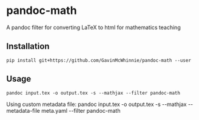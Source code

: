 # pandoc-math
A pandoc filter for converting LaTeX to html for mathematics teaching

Installation
------------

    pip install git+https://github.com/GavinMcWhinnie/pandoc-math --user

Usage
-----

    pandoc input.tex -o output.tex -s --mathjax --filter pandoc-math

Using custom metadata file:
    pandoc input.tex -o output.tex -s --mathjax --metadata-file meta.yaml --filter pandoc-math
